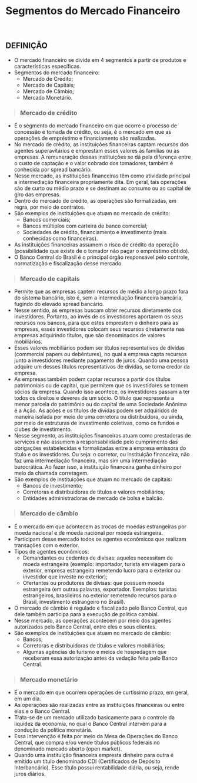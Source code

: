 # Segmentos do Mercado Financeiro

<br>

## DEFINIÇÃO
* O mercado financeiro se divide em 4 segmentos a partir de produtos e características específicas.
* Segmentos do mercado financeiro:
  - Mercado de Crédito;
  - Mercado de Capitais;
  - Mercado de Câmbio;
  - Mercado Monetário.

> ### Mercado de crédito
* É o segmento do mercado financeiro em que ocorre o processo de concessão e tomada de crédito, ou seja, é o mercado em que as operações de empréstimo e financiamento são realizadas.
* No mercado de crédito, as instituições financeiras captam recursos dos agentes superavitários e emprestam esses valores às famílias ou às empresas. A remuneração dessas instituições se dá pela diferença entre o custo de captação e o valor cobrado dos tomadores, também é conhecida por spread bancário. 
* Nesse mercado, as instituições financeiras têm como atividade principal a intermediação financeira propriamente dita. Em geral, tais operações são de curto ou médio prazo e se 
destinam ao consumo ou ao capital de giro das empresas. 
* Dentro do mercado de crédito, as operações são formalizadas, em regra, por meio de contratos.
* São exemplos de instituições que atuam no mercado de crédito: 
  - Bancos comerciais;
  - Bancos múltiplos com carteira de banco comercial;
  - Sociedades de crédito, financiamento e investimento (mais conhecidas como financeiras).
* As instituições financeiras assumem o risco de crédito da operação (possibilidade que existe de o tomador não pagar o empréstimo obtido).
* O Banco Central do Brasil é o principal órgão responsável pelo controle, normatização e fiscalização desse mercado.

> ### Mercado de capitais
* Permite que as empresas captem recursos de médio a longo prazo fora do sistema bancário, isto é, sem a intermediação financeira bancária, fugindo do elevado spread bancário.
* Nesse sentido, as empresas buscam obter recursos diretamente dos investidores. Portanto, ao invés de os investidores aportarem os seus recursos nos bancos, para que estes 
emprestem o dinheiro para as empresas, esses investidores colocam seus recursos diretamente nas empresas adquirindo títulos, que são denominados de valores mobiliários.
* Esses valores mobiliários podem ser títulos representativos de dívidas (commercial papers ou debêntures), no qual a empresa capta recursos junto a investidores mediante 
pagamento de juros. Quando uma pessoa adquire um desses títulos representativos de dívidas, se torna credor da empresa. 
* As empresas também podem captar recursos a partir dos títulos patrimoniais ou de capital, que permitem que os investidores se tornem sócios da empresa. Quando isso acontece, os 
investidores passam a ter todos os direitos e deveres de um sócio. O título que representa a menor parcela do patrimônio ou do capital de uma Sociedade Anônima é a Ação. 
As ações e os títulos de dívidas podem ser adquiridos de maneira isolada por meio de uma corretora ou distribuidora, ou ainda, por meio de estruturas de investimento coletivas, como os fundos e clubes de investimento.
* Nesse segmento, as instituições financeiras atuam como prestadoras de serviços e não assumem a responsabilidade pelo cumprimento das obrigações estabelecidas e formalizadas entre a 
empresa emissora do título e os investidores. Ou seja: o corretor, ou instituição financeira, não faz uma intermediação financeira, mas sim uma intermediação burocrática.
Ao fazer isso, a instituição financeira ganha dinheiro por meio da chamada corretagem.
* São exemplos de instituições que atuam no mercado de capitais:
  - Bancos de investimento;
  - Corretoras e distribuidoras de títulos e valores mobiliários;
  - Entidades administradoras de mercado de bolsa e balcão.

> ### Mercado de câmbio
* É o mercado em que acontecem as trocas de moedas estrangeiras por moeda nacional e de moeda nacional por moeda estrangeira.
* Participam desse mercado todos os agentes econômicos que realizam transações com o exterior.
* Tipos de agentes econômicos:
  - Demandantes ou cedentes de divisas: aqueles necessitam de moeda estrangeira (exemplo: importador, turista em viagem para o exterior, empresa estrangeira remetendo lucro para o exterior ou investidor que investe no exterior);
  - Ofertantes ou produtores de divisas: que possuem moeda estrangeira (em outras palavras, exportador. Exemplos: turistas estrangeiros, brasileiros no exterior remetendo recursos para o Brasil, investimento estrangeiro no Brasil).
* O mercado de câmbio é regulado e fiscalizado pelo Banco Central, que dele também participa para a execução de política cambial.
* Nesse mercado, as operações acontecem por meio dos agentes autorizados pelo Banco Central, entre eles e seus clientes. 
* São exemplos de instituições que atuam no mercado de câmbio: 
  - Bancos; 
  - Corretoras e distribuidoras de títulos e valores mobiliários; 
  - Algumas agências de turismo e meios de hospedagem que receberam essa autorização antes da vedação feita pelo Banco Central. 

> ### Mercado monetário
* É o mercado em que ocorrem operações de curtíssimo prazo, em geral, em um dia.
* As operações são realizadas entre as instituições financeiras ou entre elas e o Banco Central.
* Trata-se de um mercado utilizado basicamente para o controle da liquidez da economia, no qual o Banco Central intervém para a condução da política monetária.
* Essa intervenção é feita por meio da Mesa de Operações do Banco Central, que compra e/ou vende títulos públicos federais no denominado mercado aberto (open market).
* Quando uma instituição financeira empresta dinheiro para outra é emitido um título denominado CDI (Certificados de Depósito Interbancário). Esse título possui rentabilidade diária, 
ou seja, rende juros diários.